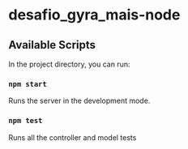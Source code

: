 # desafio_gyra_mais-node

## Available Scripts

In the project directory, you can run:

### `npm start`

Runs the server in the development mode.<br />

### `npm test`

Runs all the controller and model tests